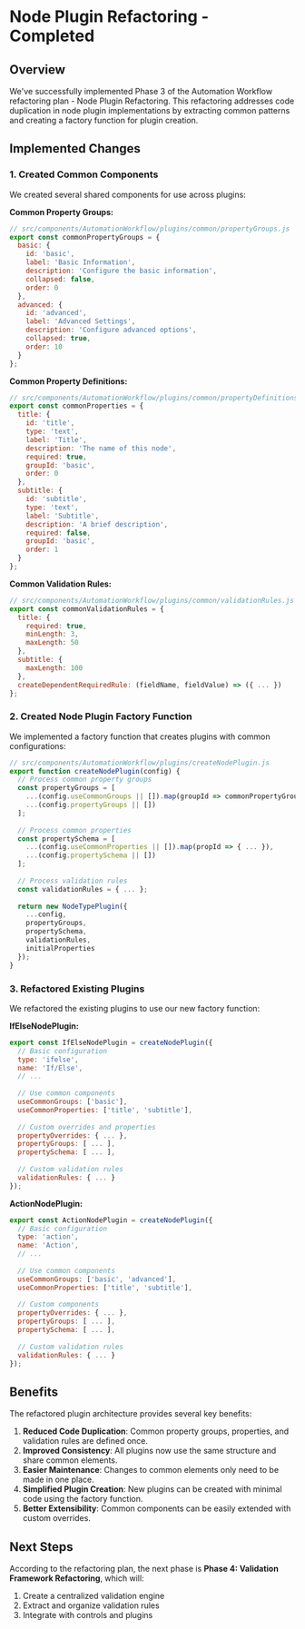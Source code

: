 # Node Plugin Refactoring - Completed

## Overview

We've successfully implemented Phase 3 of the Automation Workflow refactoring plan - Node Plugin Refactoring. This refactoring addresses code duplication in node plugin implementations by extracting common patterns and creating a factory function for plugin creation.

## Implemented Changes

### 1. Created Common Components

We created several shared components for use across plugins:

**Common Property Groups:**
```javascript
// src/components/AutomationWorkflow/plugins/common/propertyGroups.js
export const commonPropertyGroups = {
  basic: {
    id: 'basic',
    label: 'Basic Information',
    description: 'Configure the basic information',
    collapsed: false,
    order: 0
  },
  advanced: {
    id: 'advanced',
    label: 'Advanced Settings',
    description: 'Configure advanced options',
    collapsed: true,
    order: 10
  }
};
```

**Common Property Definitions:**
```javascript
// src/components/AutomationWorkflow/plugins/common/propertyDefinitions.js
export const commonProperties = {
  title: {
    id: 'title',
    type: 'text',
    label: 'Title',
    description: 'The name of this node',
    required: true,
    groupId: 'basic',
    order: 0
  },
  subtitle: {
    id: 'subtitle',
    type: 'text',
    label: 'Subtitle',
    description: 'A brief description',
    required: false,
    groupId: 'basic',
    order: 1
  }
};
```

**Common Validation Rules:**
```javascript
// src/components/AutomationWorkflow/plugins/common/validationRules.js
export const commonValidationRules = {
  title: {
    required: true,
    minLength: 3,
    maxLength: 50
  },
  subtitle: {
    maxLength: 100
  },
  createDependentRequiredRule: (fieldName, fieldValue) => ({ ... })
};
```

### 2. Created Node Plugin Factory Function

We implemented a factory function that creates plugins with common configurations:

```javascript
// src/components/AutomationWorkflow/plugins/createNodePlugin.js
export function createNodePlugin(config) {
  // Process common property groups
  const propertyGroups = [
    ...(config.useCommonGroups || []).map(groupId => commonPropertyGroups[groupId]),
    ...(config.propertyGroups || [])
  ];
  
  // Process common properties
  const propertySchema = [
    ...(config.useCommonProperties || []).map(propId => { ... }),
    ...(config.propertySchema || [])
  ];
  
  // Process validation rules
  const validationRules = { ... };
  
  return new NodeTypePlugin({
    ...config,
    propertyGroups,
    propertySchema,
    validationRules,
    initialProperties
  });
}
```

### 3. Refactored Existing Plugins

We refactored the existing plugins to use our new factory function:

**IfElseNodePlugin:**
```javascript
export const IfElseNodePlugin = createNodePlugin({
  // Basic configuration
  type: 'ifelse',
  name: 'If/Else',
  // ...
  
  // Use common components
  useCommonGroups: ['basic'],
  useCommonProperties: ['title', 'subtitle'],
  
  // Custom overrides and properties
  propertyOverrides: { ... },
  propertyGroups: [ ... ],
  propertySchema: [ ... ],
  
  // Custom validation rules
  validationRules: { ... }
});
```

**ActionNodePlugin:**
```javascript
export const ActionNodePlugin = createNodePlugin({
  // Basic configuration
  type: 'action',
  name: 'Action',
  // ...
  
  // Use common components
  useCommonGroups: ['basic', 'advanced'],
  useCommonProperties: ['title', 'subtitle'],
  
  // Custom components
  propertyOverrides: { ... },
  propertyGroups: [ ... ],
  propertySchema: [ ... ],
  
  // Custom validation rules
  validationRules: { ... }
});
```

## Benefits

The refactored plugin architecture provides several key benefits:

1. **Reduced Code Duplication**: Common property groups, properties, and validation rules are defined once.
2. **Improved Consistency**: All plugins now use the same structure and share common elements.
3. **Easier Maintenance**: Changes to common elements only need to be made in one place.
4. **Simplified Plugin Creation**: New plugins can be created with minimal code using the factory function.
5. **Better Extensibility**: Common components can be easily extended with custom overrides.

## Next Steps

According to the refactoring plan, the next phase is **Phase 4: Validation Framework Refactoring**, which will:

1. Create a centralized validation engine
2. Extract and organize validation rules
3. Integrate with controls and plugins